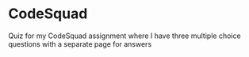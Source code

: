 # CodeSquad
Quiz for my CodeSquad assignment where I have three multiple choice questions with a separate page for answers
